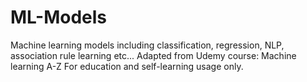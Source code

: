 # ML-Models
Machine learning models including classification, regression, NLP, association rule learning etc...
Adapted from Udemy course: Machine learning A-Z 
For education and self-learning usage only.
